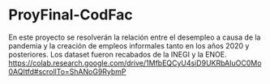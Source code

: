 # ProyFinal-CodFac
En este proyecto se resolverán la relación entre el desempleo a causa de la pandemia y la creación de empleos informales tanto en los años 2020 y posteriores. Los dataset fueron recabados de la INEGI y la ENOE.
https://colab.research.google.com/drive/1MfbEQCyU4siD9UKRbAIuOC0Mo0AQItfd#scrollTo=ShANoG9RybmP
